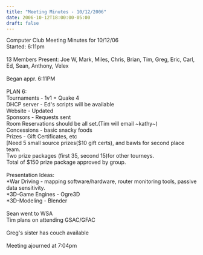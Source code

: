 ```yaml
---
title: "Meeting Minutes - 10/12/2006"
date: 2006-10-12T18:00:00-05:00
draft: false
---
```


Computer Club Meeting Minutes for 10/12/06<br />
Started: 6:11pm<br />
<br />
13 Members Present: Joe W, Mark, Miles, Chris, Brian, Tim, Greg, Eric, Carl, Ed, Sean, Anthony, Velex<br />
<br />
Began appr. 6:11PM<br />
<br />
PLAN 6:<br />
Tournaments - 1v1 = Quake 4<br />
DHCP server - Ed's scripts will be available<br />
Website - Updated<br />
Sponsors - Requests sent<br />
Room Reservations should be all set.(Tim will email ~kathy~)<br />
Concessions - basic snacky foods<br />
Prizes - Gift Certificates, etc<br />
[Need 5 small source prizes($10 gift certs), and bawls for second place team.<br />
Two prize packages (first 35, second 15)for other tourneys.<br />
Total of $150 prize package approved by group.<br />
<br />
Presentation Ideas:<br />
*War Driving - mapping software/hardware, router monitoring tools, passive data sensitivity.<br />
*3D-Game Engines - Ogre3D<br />
*3D-Modeling - Blender<br />
<br />
Sean went to WSA<br />
Tim plans on attending GSAC/GFAC<br />
<br />
Greg's sister has couch available<br />
<br />
Meeting ajourned at 7:04pm<br />
